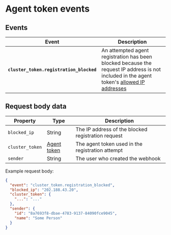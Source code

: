 # Agent token events

## Events

<table>
  <thead>
    <tr><th>Event</th><th>Description</th></tr>
  </thead>
<tbody>
  <tr>
    <th><code>cluster_token.registration_blocked</code></th>
    <td>An attempted agent registration has been blocked because the request IP address is not included in the agent token's <a href="/docs/clusters/manage-clusters#restrict-an-agent-tokens-access-by-ip-address">allowed IP addresses</a></td>
  </tr>
</tbody>
</table>

## Request body data

<table>
  <thead>
    <tr><th>Property</th><th>Type</th><th>Description</th></tr>
  </thead>
  <tbody>
    <tr>
      <td><code>blocked_ip</code></td>
      <td>String</td>
      <td>The IP address of the blocked registration request</td>
    </tr>
    <tr>
      <td><code>cluster_token</code></td>
      <td><a href="/docs/apis/rest-api/clusters#agent-tokens">Agent token</a></td>
      <td>The agent token used in the registration attempt</td>
    </tr>
    <tr>
      <td><code>sender</code></td>
      <td>String</td>
      <td>The user who created the webhook</td>
    </tr>
  </tbody>
</table>

Example request body:

```json
{
  "event": "cluster_token.registration_blocked",
  "blocked_ip": "202.188.43.20",
  "cluster_token": {
    "...": "..."
  },
  "sender": {
    "id": "8a7693f8-dbae-4783-9137-84090fce9045",
    "name": "Some Person"
  }
}
```
